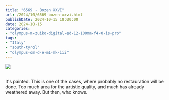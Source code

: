 ```yaml
---
title: "6569 - Bozen XXVI"
url: /2024/10/6569-bozen-xxvi.html
publishDate: 2024-10-15 18:00:00
date: 2024-10-15
categories:
- "olympus-m-zuiko-digital-ed-12-100mm-f4-0-is-pro"
tags:
- "Italy"
- "south-tyrol"
- "olympus-om-d-e-m1-mk-iii"
---
```

<div class="container">
<div class="center"><a target="_blank" href="https://d25zfm9zpd7gm5.cloudfront.net/1200x1200/2020/20200907_103128_lr.jpg"><img class="webfeedsFeaturedVisual" src="https://d25zfm9zpd7gm5.cloudfront.net/0600x0600/2020/20200907_103328_lr.jpg" /></a></div>
</div>
<br />

It's painted. This is one of the cases, where probably no
restauration will be done. Too much area for the artistic
quality, and much has already weathered away. But then, who
knows.
